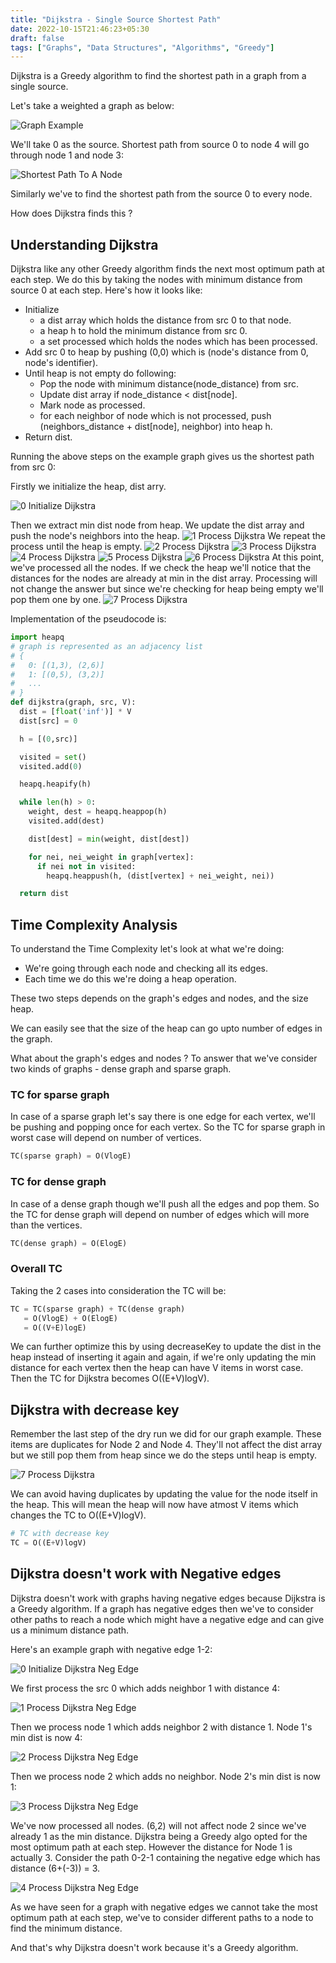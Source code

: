 ```yaml
---
title: "Dijkstra - Single Source Shortest Path"
date: 2022-10-15T21:46:23+05:30
draft: false
tags: ["Graphs", "Data Structures", "Algorithms", "Greedy"]
---
```


Dijkstra is a Greedy algorithm to find the shortest path in a graph from a single source.

Let's take a weighted a graph as below:

![Graph Example](/algorithms/graphs/dijkstra/graph-example.png)

We'll take 0 as the source. Shortest path from source 0 to node 4 will go through node 1 and node 3:

![Shortest Path To A Node](/algorithms/graphs/dijkstra/shortest-path-to-a-node.png)

Similarly we've to find the shortest path from the source 0 to every node.

How does Dijkstra finds this ?

## Understanding Dijkstra

Dijkstra like any other Greedy algorithm finds the next most optimum path at each step. We do this by taking the nodes with minimum distance from source 0 at each step. Here's how it looks like:

- Initialize
  - a dist array which holds the distance from src 0 to that node.
  - a heap h to hold the minimum distance from src 0.
  - a set processed which holds the nodes which has been processed.
- Add src 0 to heap by pushing (0,0) which is (node's distance from 0, node's identifier).
- Until heap is not empty do following:
  - Pop the node with minimum distance(node_distance) from src.
  - Update dist array if node_distance < dist[node].
  - Mark node as processed.
  - for each neighbor of node which is not processed, push (neighbors_distance + dist[node], neighbor) into heap h.
- Return dist.

Running the above steps on the example graph gives us the shortest path from src 0:

Firstly we initialize the heap, dist arry.

![0 Initialize Dijkstra](/algorithms/graphs/dijkstra/0-initialize-dijkstra.png)

Then we extract min dist node from heap. We update the dist array and push the node's neighbors into the heap.
![1 Process Dijkstra](/algorithms/graphs/dijkstra/1-process-dijkstra.png)
We repeat the process until the heap is empty.
![2 Process Dijkstra](/algorithms/graphs/dijkstra/2-process-dijkstra.png)
![3 Process Dijkstra](/algorithms/graphs/dijkstra/3-process-dijkstra.png)
![4 Process Dijkstra](/algorithms/graphs/dijkstra/4-process-dijkstra.png)
![5 Process Dijkstra](/algorithms/graphs/dijkstra/5-process-dijkstra.png)
![6 Process Dijkstra](/algorithms/graphs/dijkstra/6-process-dijkstra.png)
At this point, we've processed all the nodes. If we check the heap we'll notice that the distances for the nodes are already at min in the dist array. Processing will not change the answer but since we're checking for heap being empty we'll pop them one by one.
![7 Process Dijkstra](/algorithms/graphs/dijkstra/7-process-dijkstra.png)

Implementation of the pseudocode is:

```python
import heapq
# graph is represented as an adjacency list
# {
#   0: [(1,3), (2,6)]
#   1: [(0,5), (3,2)]
#   ...
# }
def dijkstra(graph, src, V):
  dist = [float('inf')] * V
  dist[src] = 0

  h = [(0,src)]

  visited = set()
  visited.add(0)

  heapq.heapify(h)

  while len(h) > 0:
    weight, dest = heapq.heappop(h)
    visited.add(dest)

    dist[dest] = min(weight, dist[dest])

    for nei, nei_weight in graph[vertex]:
      if nei not in visited:
        heapq.heappush(h, (dist[vertex] + nei_weight, nei))

  return dist
```

## Time Complexity Analysis

To understand the Time Complexity let's look at what we're doing:

- We're going through each node and checking all its edges.
- Each time we do this we're doing a heap operation.

These two steps depends on the graph's edges and nodes, and the size heap.

We can easily see that the size of the heap can go upto number of edges in the graph.

What about the graph's edges and nodes ? To answer that we've consider two kinds of graphs - dense graph and sparse graph.

### TC for sparse graph

In case of a sparse graph let's say there is one edge for each vertex, we'll be pushing and popping once for each vertex. So the TC for sparse graph in worst case will depend on number of vertices.

```python
TC(sparse graph) = O(VlogE)
```

### TC for dense graph

In case of a dense graph though we'll push all the edges and pop them. So the TC for dense graph will depend on number of edges which will more than the vertices.

```python
TC(dense graph) = O(ElogE)
```

### Overall TC

Taking the 2 cases into consideration the TC will be:

```python
TC = TC(sparse graph) + TC(dense graph)
   = O(VlogE) + O(ElogE)
   = O((V+E)logE)
```

We can further optimize this by using decreaseKey to update the dist in the heap instead of inserting it again and again, if we're only updating the min distance for each vertex then the heap can have V items in worst case.
Then the TC for Dijkstra becomes O((E+V)logV).

## Dijkstra with decrease key

Remember the last step of the dry run we did for our graph example. These items are duplicates for Node 2 and Node 4. They'll not affect the dist array but we still pop them from heap since we do the steps until heap is empty.

![7 Process Dijkstra](/algorithms/graphs/dijkstra/7-process-dijkstra.png)

We can avoid having duplicates by updating the value for the node itself in the heap. This will mean the heap will now have atmost V items which changes the TC to O((E+V)logV).

```python
# TC with decrease key
TC = O((E+V)logV)
```

## Dijkstra doesn't work with Negative edges

Dijkstra doesn't work with graphs having negative edges because Dijkstra is a Greedy algorithm. If a graph has negative edges then we've to consider other paths to reach a node which might have a negative edge and can give us a minimum distance path.

Here's an example graph with negative edge 1-2:

![0 Initialize Dijkstra Neg Edge](/algorithms/graphs/dijkstra/0-initialize-dijkstra-neg-edge.png)

We first process the src 0 which adds neighbor 1 with distance 4:

![1 Process Dijkstra Neg Edge](/algorithms/graphs/dijkstra/1-process-dijkstra-neg-edge.png)

Then we process node 1 which adds neighbor 2 with distance 1. Node 1's min dist is now 4:

![2 Process Dijkstra Neg Edge](/algorithms/graphs/dijkstra/2-process-dijkstra-neg-edge.png)

Then we process node 2 which adds no neighbor. Node 2's min dist is now 1:

![3 Process Dijkstra Neg Edge](/algorithms/graphs/dijkstra/3-process-dijkstra-neg-edge.png)

We've now processed all nodes. (6,2) will not affect node 2 since we've already 1 as the min distance. Dijkstra being a Greedy algo opted for the most optimum path at each step. However the distance for Node 1 is actually 3. Consider the path 0-2-1 containing the negative edge which has distance (6+(-3)) = 3.

![4 Process Dijkstra Neg Edge](/algorithms/graphs/dijkstra/4-process-dijkstra-neg-edge.png)

As we have seen for a graph with negative edges we cannot take the most optimum path at each step, we've to consider different paths to a node to find the minimum distance.

And that's why Dijkstra doesn't work because it's a Greedy algorithm.
